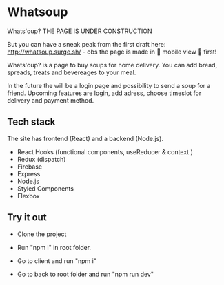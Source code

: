 # Whatsoup

Whats'oup?
THE PAGE IS UNDER CONSTRUCTION

But you can have a sneak peak from the first draft here: http://whatsoup.surge.sh/ - obs the page is made in 📱 mobile view 📱 first!

Whats'oup? is a page to buy soups for home delivery. You can add bread, spreads, treats and bevereages to your meal.

In the future the will be a login page and possibility to send a soup for a friend. Upcoming features are login, add adress, choose timeslot for delivery and payment method.


## Tech stack
The site has frontend (React) and a backend (Node.js).

* React Hooks (functional components, useReducer & context )
* Redux (dispatch)
* Firebase
* Express
* Node.js
* Styled Components
* Flexbox

## Try it out
 * Clone the project

* Run "npm i" in root folder.
* Go to client and run "npm i"
* Go to back to root folder and run "npm run dev"